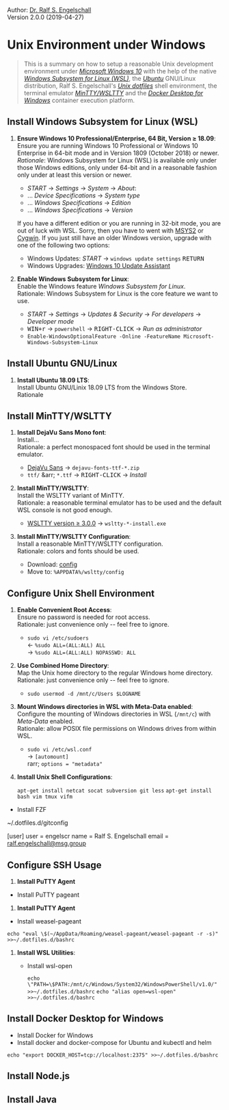 
Author: [Dr. Ralf S. Engelschall](mailto:rse@engelschall.com)<br/>
Version 2.0.0 (2019-04-27)

# Unix Environment under Windows

> This is a summary on how to setup a reasonable Unix development environment under
> [*Microsoft Windows 10*](https://windows.com) with the help of the
> native [*Windows Subsystem for Linux (WSL)*](blogs.msdn.microsoft.com/wsl/),
> the [*Ubuntu*](https://www.ubuntu.com/) GNU/Linux distribution,
> Ralf S. Engelschall's [*Unix dotfiles*](https://github.com/rse/dotfiles) shell environment,
> the terminal emulator [*MinTTY/WSLTTY*](https://github.com/mintty/wsltty) and
> the [*Docker Desktop for Windows*](https://www.docker.com/products/docker-desktop)
> container execution platform.

## Install Windows Subsystem for Linux (WSL)

1. **Ensure Windows 10 Professional/Enterprise, 64 Bit, Version &ge; 18.09**:<br/>
   Ensure you are running Windows 10 Professional or Windows 10 Enterprise
   in 64-bit mode and in Version 1809 (October 2018) or newer.<br/>
   *Rationale*: Windows Subsystem for Linux (WSL) is available only
   under those Windows editions, only under 64-bit and in a reasonable
   fashion only under at least this version or newer.

   - *START* &rarr; *Settings* &rarr; *System* &rarr; *About*:
   - ... *Device Specifications* &rarr; *System type*
   - ... *Windows Specifications* &rarr; *Edition*
   - ... *Windows Specifications* &rarr; *Version*

   If you have a different edition or you are running in 32-bit mode,
   you are out of luck with WSL. Sorry, then you have to went with
   [MSYS2](https://www.msys2.org/) or [Cygwin](https://www.cygwin.com/).
   If you just still have an older Windows version, upgrade with one of the following
   two options:

   - Windows Updates: *START* &rarr; `windows update settings` <kbd>RETURN</kbd>
   - Windows Upgrades: [Windows 10 Update Assistant](https://www.microsoft.com/software-download/windows10)

2. **Enable Windows Subsystem for Linux**:<br/>
   Enable the Windows feature *Windows Subsystem for Linux*.<br/>
   Rationale: Windows Subsystem for Linux is the core feature we want to use.

   - *START* &rarr; *Settings* &rarr; *Updates & Security* &rarr; *For developers* &rarr; *Developer mode*
   - <kbd>WIN+r</kbd> &rarr; `powershell` &rarr; <kbd>RIGHT-CLICK</kbd> &rarr; *Run as administrator*
   - `Enable-WindowsOptionalFeature -Online -FeatureName Microsoft-Windows-Subsystem-Linux`

## Install Ubuntu GNU/Linux

1. **Install Ubuntu 18.09 LTS**:<br/>
   Install Ubuntu GNU/Linix 18.09 LTS from the Windows Store.<br/>
   Rationale

## Install MinTTY/WSLTTY

1. **Install DejaVu Sans Mono font**:<br/>
   Install...<br/>
   Rationale: a perfect monospaced font should be used in the terminal emulator.

   - [DejaVu Sans](https://dejavu-fonts.github.io/Download.html) &rarr; `dejavu-fonts-ttf-*.zip`
   - `ttf/` &arr; `*.ttf` &rarr; <kbd>RIGHT-CLICK</kbd> &rarr; *Install*

2. **Install MinTTY/WSLTTY**:<br/>
   Install the WSLTTY variant of MinTTY.<br/>
   Rationale: a reasonable terminal emulator has to be used and the default WSL console is not good enough.

   - [WSLTTY version &ge; 3.0.0](https://github.com/mintty/wsltty/releases) &rarr; `wsltty-*-install.exe`

3. **Install MinTTY/WSLTTY Configuration**:<br/>
   Install a reasonable MinTTY/WSLTTY configuration.<br/>
   Rationale: colors and fonts should be used.
   
   - Download: [config](https://raw.githubusercontent.com/rse/mintty-config/master/config)
   - Move to: `%APPDATA%/wsltty/config`

## Configure Unix Shell Environment

1. **Enable Convenient Root Access**:<br/>
   Ensure no password is needed for root access.<br/>
   Rationale: just convenience only -- feel free to ignore.

    - `sudo vi /etc/sudoers`<br/>
      &larr; `%sudo ALL=(ALL:ALL) ALL`<br/>
      &rarr; `%sudo ALL=(ALL:ALL) NOPASSWD: ALL`

2. **Use Combined Home Directory**:<br/>
   Map the Unix home directory to the regular Windows home directory.<br/>
   Rationale: just convenience only -- feel free to ignore.

    - `sudo usermod -d /mnt/c/Users $LOGNAME`

3. **Mount Windows directories in WSL with Meta-Data enabled**:<br/>
   Configure the mounting of Windows directories in WSL (`/mnt/c`) with *Meta-Data* enabled.<br/>
   Rationale: allow POSIX file permissions on Windows drives from within WSL.
   
    - `sudo vi /etc/wsl.conf`<br/>
      &rarr; ```[automount]```<br/>
      rarr; ```options = "metadata"```

4. **Install Unix Shell Configurations**:<br/>

    `apt-get install netcat socat subversion git less`
    `apt-get install bash vim tmux vifm`
-	Install FZF

~/.dotfiles.d/gitconfig

[user]
    user  = engelscr
    name  = Ralf S. Engelschall
    email = ralf.engelschall@msg.group

## Configure SSH Usage

1. **Install PuTTY Agent**<br/>

-	Install PuTTY pageant

1. **Install PuTTY Agent**<br/>

-	Install weasel-pageant

`echo "eval \$(~/AppData/Roaming/weasel-pageant/weasel-pageant -r -s)" >>~/.dotfiles.d/bashrc`

1. **Install WSL Utilities**:<br/>

    - Install wsl-open

        `echo \"PATH=\$PATH:/mnt/c/Windows/System32/WindowsPowerShell/v1.0/" >>~/.dotfiles.d/bashrc`
        `echo "alias open=wsl-open" >>~/.dotfiles.d/bashrc`

## Install Docker Desktop for Windows

-	Install Docker for Windows
-	Install docker and docker-compose for Ubuntu and kubectl and helm

`echo "export DOCKER_HOST=tcp://localhost:2375" >>~/.dotfiles.d/bashrc`

## Install Node.js

## Install Java

